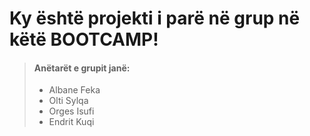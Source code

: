 # Ky është projekti i parë në grup në këtë BOOTCAMP!

> #### Anëtarët e grupit janë:
>
> - Albane Feka
> - Olti Sylqa
> - Orges Isufi
> - Endrit Kuqi
